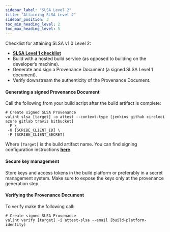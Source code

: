 ```yaml
---
sidebar_label: "SLSA Level 2"
title: "Attaining SLSA Level 2"
sidebar_position: 3
toc_min_heading_level: 2
toc_max_heading_level: 5
---
```


Checklist for attaining SLSA v1.0 Level 2:
* **[SLSA Level 1 checklist](slsa-lvl-1)**
* Build with a hosted build service (as opposed to building on the developer’s machine).
* Generate and sign a Provenance Document (a signed SLSA Level 1 document).
* Verify downstream the authenticity of the Provenance Document.

#### Generating a signed Provenance Document

Call the following from your build script after the build artifact is complete:
```
# Create signed SLSA Provenance
valint slsa [target] -o attest --context-type [jenkins github circleci azure gitlab travis bitbucket] 
 -E \
 -U [SCRIBE_CLIENT_ID] \
 -P [SCRIBE_CLIENT_SECRET]
```
Where `[Target]` is the build artifact name. You can find signing configuration instructions **[here](../../guides/enforcing-sdlc-policy)**.

#### Secure key management​

Store keys and access tokens in the build platform or preferably in a secret management system. Make sure to expose the keys only at the provenance generation step.

#### Verifying the Provenance Document
To verify make the following call:
```
# Create signed SLSA Provenance
valint verify [target] -i attest-slsa --email [build-platform-identity]
```